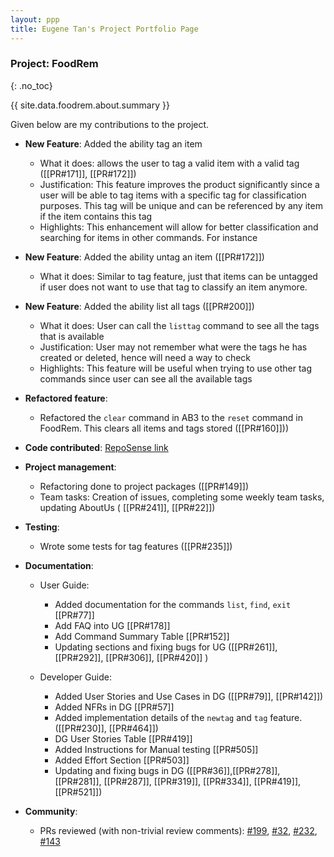 ```yaml
---
layout: ppp
title: Eugene Tan's Project Portfolio Page
---
```


<!-- markdownlint-disable-next-line blanks-around-headers -->
### Project: FoodRem
{: .no_toc}

<!-- markdownlint-disable-next-line proper-names -->
{{ site.data.foodrem.about.summary }}

Given below are my contributions to the project.

* **New Feature**: Added the ability tag an item

  * What it does: allows the user to tag a valid item with a valid tag ([[PR#171]], [[PR#172]])
  * Justification: This feature improves the product significantly since a user will be able to tag items with a specific tag for classification purposes. This tag will be unique and can be referenced by any item if the item contains this tag
  * Highlights: This enhancement will allow for better classification and searching for items in other commands. For instance

* **New Feature**: Added the ability untag an item ([[PR#172]])
  * What it does: Similar to tag feature, just that items can be untagged if user does not want to use that tag to classify an item anymore.

* **New Feature**: Added the ability list all tags ([[PR#200]])

  * What it does: User can call the `listtag` command to see all the tags that is available
  * Justification: User may not remember what were the tags he has created or deleted, hence will need a way to  check
  * Highlights: This feature will be useful when trying to use other tag commands since user can see all the available tags

* **Refactored feature**:
  * Refactored the `clear` command in AB3 to the `reset` command in FoodRem. This clears all items and tags stored ([[PR#160]]))

* **Code contributed**: [RepoSense link](https://nus-cs2103-ay2223s1.github.io/tp-dashboard/?search=&sort=groupTitle&sortWithin=title&timeframe=commit&mergegroup=&groupSelect=groupByRepos&breakdown=true&checkedFileTypes=docs~functional-code~test-code~other&since=2022-09-16&tabOpen=true&tabType=authorship&tabAuthor=Eugenetanwl3881&tabRepo=AY2223S1-CS2103T-W16-2%2Ftp%5Bmaster%5D&authorshipIsMergeGroup=false&authorshipFileTypes=functional-code&authorshipIsBinaryFileTypeChecked=false&authorshipIsIgnoredFilesChecked=false)

* **Project management**:
  * Refactoring done to project packages ([[PR#149]])
  * Team tasks: Creation of issues, completing some weekly team tasks, updating AboutUs ( [[PR#241]], [[PR#22]])

* **Testing**:
  * Wrote some tests for tag features ([[PR#235]])

* **Documentation**:

  * User Guide:
    * Added documentation for the commands `list`, `find`, `exit` [[PR#77]]
    * Add FAQ into UG [[PR#178]]
    * Add Command Summary Table [[PR#152]]
    * Updating sections and fixing bugs for UG ([[PR#261]], [[PR#292]], [[PR#306]], [[PR#420]] )

  * Developer Guide:
    * Added User Stories and Use Cases in DG ([[PR#79]], [[PR#142]])
    * Added NFRs in DG [[PR#57]]
    * Added implementation details of the `newtag` and `tag` feature. ([[PR#230]], [[PR#464]])
    * DG User Stories Table  [[PR#419]]
    * Added Instructions for Manual testing [[PR#505]]
    * Added Effort Section [[PR#503]]
    * Updating and fixing bugs in DG ([[PR#36]],[[PR#278]], [[PR#281]], [[PR#287]], [[PR#319]], [[PR#334]], [[PR#419]], [[PR#521]])

* **Community**:

  * PRs reviewed (with non-trivial review comments): [\#199](https://github.com/AY2223S1-CS2103T-W16-2/tp/pull/199), [\#32](), [\#232](https://github.com/AY2223S1-CS2103T-W16-2/tp/pull/232), [\#143](https://github.com/AY2223S1-CS2103T-W16-2/tp/pull/143)
